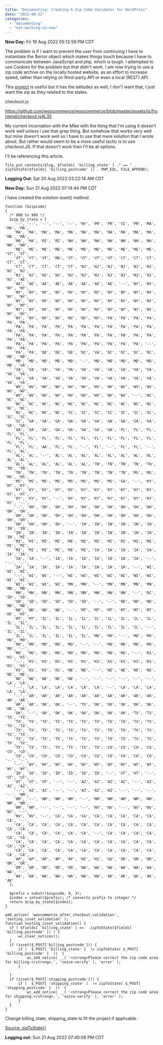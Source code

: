 ```yaml
---
title: "Documenting: Creating A Zip Code Validator for WordPress"
date: "2022-08-22"
categories: 
  - "documenting"
  - "not-working-on-now"
---
```


**New Day:** Fri 19 Aug 2022 05:12:59 PM CDT

The problem is if I want to prevent the user from continuing I have to instantiate the $error object which makes things touch because I have to communicate between JavaScript and php, which is tough. I attempted to use Cookies for the problem but that didn't work. I am now trying to use a zip code archive on the locally hosted website, as an effort to increase speed, rather than relying on third-party API or even a local (REST) API.

This [project](http://zips.sourceforge.net/) is useful but it has the latitudes as well, I don't want that, I just want the zip as they related to the states.

checkout.js:

https://github.com/woocommerce/woocommerce/blob/master/assets/js/frontend/checkout.js#L35

My current incarnation with the Mike with the thing that I'm using it doesn't work well unless I use that grep thing. But somehow that works very well but mine doesn't work well so I have to use that mere solution that I wrote about. But rather would seem to be a more useful tactic is to use checkout.JS. If that doesn't work then I'll be at options.

I'll be referencing this article.

```
file_put_contents($log, $fields[ 'billing_state' ] ." == " . zipToState($fields[ 'billing_postcode' ]) . PHP_EOL, FILE_APPEND);
```

**Logging Out:** Sat 20 Aug 2022 03:22:14 AM CDT

**New Day:** Sun 21 Aug 2022 07:14:44 PM CDT

I have created the solution isset() method.

```
function ($zipcode)
{
  /* 000 to 999 */
  $zip_by_state = [
    '--', '--', '--', '--', '--', 'NY', 'PR', 'PR', 'VI', 'PR', 'MA', 'MA', 'MA', 
    'MA', 'MA', 'MA', 'MA', 'MA', 'MA', 'MA', 'MA', 'MA', 'MA', 'MA', 'MA', 'MA', 
    'MA', 'MA', 'RI', 'RI', 'NH', 'NH', 'NH', 'NH', 'NH', 'NH', 'NH', 'NH', 'NH', 
    'ME', 'ME', 'ME', 'ME', 'ME', 'ME', 'ME', 'ME', 'ME', 'ME', 'ME', 'VT', 'VT', 
    'VT', 'VT', 'VT', 'MA', 'VT', 'VT', 'VT', 'VT', 'CT', 'CT', 'CT', 'CT', 'CT', 
    'CT', 'CT', 'CT', 'CT', 'CT', 'NJ', 'NJ', 'NJ', 'NJ', 'NJ', 'NJ', 'NJ', 'NJ', 
    'NJ', 'NJ', 'NJ', 'NJ', 'NJ', 'NJ', 'NJ', 'NJ', 'NJ', 'NJ', 'NJ', 'NJ', 'AE', 
    'AE', 'AE', 'AE', 'AE', 'AE', 'AE', 'AE', 'AE', '--', 'NY', 'NY', 'NY', 'NY', 
    'NY', 'NY', 'NY', 'NY', 'NY', 'NY', 'NY', 'NY', 'NY', 'NY', 'NY', 'NY', 'NY', 
    'NY', 'NY', 'NY', 'NY', 'NY', 'NY', 'NY', 'NY', 'NY', 'NY', 'NY', 'NY', 'NY', 
    'NY', 'NY', 'NY', 'NY', 'NY', 'NY', 'NY', 'NY', 'NY', 'NY', 'NY', 'NY', 'NY', 
    'NY', 'NY', 'NY', 'NY', 'NY', 'NY', 'NY', 'PA', 'PA', 'PA', 'PA', 'PA', 'PA', 
    'PA', 'PA', 'PA', 'PA', 'PA', 'PA', 'PA', 'PA', 'PA', 'PA', 'PA', 'PA', 'PA', 
    'PA', 'PA', 'PA', 'PA', 'PA', 'PA', 'PA', 'PA', 'PA', 'PA', 'PA', 'PA', 'PA', 
    'PA', 'PA', 'PA', 'PA', 'PA', 'PA', 'PA', 'PA', 'PA', 'PA', '--', 'PA', 'PA', 
    'PA', 'PA', 'DE', 'DE', 'DE', 'DC', 'VA', 'DC', 'DC', 'DC', 'DC', 'MD', 'MD', 
    'MD', 'MD', 'MD', 'MD', 'MD', '--', 'MD', 'MD', 'MD', 'MD', 'MD', 'MD', 'VA', 
    'VA', 'VA', 'VA', 'VA', 'VA', 'VA', 'VA', 'VA', 'VA', 'VA', 'VA', 'VA', 'VA', 
    'VA', 'VA', 'VA', 'VA', 'VA', 'VA', 'VA', 'VA', 'VA', 'VA', 'VA', 'VA', 'VA', 
    'WV', 'WV', 'WV', 'WV', 'WV', 'WV', 'WV', 'WV', 'WV', 'WV', 'WV', 'WV', 'WV', 
    'WV', 'WV', 'WV', 'WV', 'WV', 'WV', 'WV', 'WV', 'WV', '--', 'NC', 'NC', 'NC', 
    'NC', 'NC', 'NC', 'NC', 'NC', 'NC', 'NC', 'NC', 'NC', 'NC', 'NC', 'NC', 'NC', 
    'NC', 'NC', 'NC', 'NC', 'SC', 'SC', 'SC', 'SC', 'SC', 'SC', 'SC', 'SC', 'SC', 
    'SC', 'GA', 'GA', 'GA', 'GA', 'GA', 'GA', 'GA', 'GA', 'GA', 'GA', 'GA', 'GA', 
    'GA', 'GA', 'GA', 'GA', 'GA', 'GA', 'GA', 'GA', 'FL', 'FL', 'FL', 'FL', 'FL', 
    'FL', 'FL', 'FL', 'FL', 'FL', 'FL', 'FL', 'FL', 'FL', 'FL', 'FL', 'FL', 'FL', 
    'FL', 'FL', 'AA', 'FL', 'FL', '--', 'FL', '--', 'FL', 'FL', '--', 'FL', 'AL', 
    'AL', 'AL', '--', 'AL', 'AL', 'AL', 'AL', 'AL', 'AL', 'AL', 'AL', 'AL', 'AL', 
    'AL', 'AL', 'AL', 'AL', 'AL', 'AL', 'TN', 'TN', 'TN', 'TN', 'TN', 'TN', 'TN', 
    'TN', 'TN', 'TN', 'TN', 'TN', 'TN', 'TN', 'TN', 'TN', 'MS', 'MS', 'MS', 'MS', 
    'MS', 'MS', 'MS', 'MS', 'MS', 'MS', 'MS', 'MS', 'GA', '--', 'KY', 'KY', 'KY', 
    'KY', 'KY', 'KY', 'KY', 'KY', 'KY', 'KY', 'KY', 'KY', 'KY', 'KY', 'KY', 'KY', 
    'KY', 'KY', 'KY', '--', 'KY', 'KY', 'KY', 'KY', 'KY', 'KY', 'KY', 'KY', '--', 
    '--', 'OH', 'OH', 'OH', 'OH', 'OH', 'OH', 'OH', 'OH', 'OH', 'OH', 'OH', 'OH', 
    'OH', 'OH', 'OH', 'OH', 'OH', 'OH', 'OH', 'OH', 'OH', 'OH', 'OH', 'OH', 'OH', 
    'OH', 'OH', 'OH', 'OH', '--', 'IN', 'IN', 'IN', 'IN', 'IN', 'IN', 'IN', 'IN', 
    'IN', 'IN', 'IN', 'IN', 'IN', 'IN', 'IN', 'IN', 'IN', 'IN', 'IN', 'IN', 'MI', 
    'MI', 'MI', 'MI', 'MI', 'MI', 'MI', 'MI', 'MI', 'MI', 'MI', 'MI', 'MI', 'MI', 
    'MI', 'MI', 'MI', 'MI', 'MI', 'MI', 'IA', 'IA', 'IA', 'IA', 'IA', 'IA', 'IA', 
    'IA', 'IA', '--', 'IA', 'IA', 'IA', 'IA', 'IA', 'IA', 'IA', '--', '--', '--', 
    'IA', 'IA', 'IA', 'IA', 'IA', 'IA', 'IA', 'IA', 'IA', '--', 'WI', 'WI', 'WI', 
    '--', 'WI', 'WI', '--', 'WI', 'WI', 'WI', 'WI', 'WI', 'WI', 'WI', 'WI', 'WI', 
    'WI', 'WI', 'WI', 'WI', 'MN', 'MN', '--', 'MN', 'MN', 'MN', 'MN', 'MN', 'MN', 
    'MN', 'MN', 'MN', 'MN', 'MN', 'MN', 'MN', 'MN', 'MN', '--', 'DC', 'SD', 'SD', 
    'SD', 'SD', 'SD', 'SD', 'SD', 'SD', '--', '--', 'ND', 'ND', 'ND', 'ND', 'ND', 
    'ND', 'ND', 'ND', 'ND', '--', 'MT', 'MT', 'MT', 'MT', 'MT', 'MT', 'MT', 'MT', 
    'MT', 'MT', 'IL', 'IL', 'IL', 'IL', 'IL', 'IL', 'IL', 'IL', 'IL', 'IL', 'IL', 
    'IL', 'IL', 'IL', 'IL', 'IL', 'IL', 'IL', 'IL', 'IL', 'IL', '--', 'IL', 'IL', 
    'IL', 'IL', 'IL', 'IL', 'IL', 'IL', 'MO', 'MO', '--', 'MO', 'MO', 'MO', 'MO', 
    'MO', 'MO', 'MO', 'MO', 'MO', '--', '--', 'MO', 'MO', 'MO', 'MO', 'MO', '--', 
    'MO', 'MO', 'MO', 'MO', 'MO', 'MO', 'MO', 'MO', 'MO', '--', 'KS', 'KS', 'KS', 
    '--', 'KS', 'KS', 'KS', 'KS', 'KS', 'KS', 'KS', 'KS', 'KS', 'KS', 'KS', 'KS', 
    'KS', 'KS', 'KS', 'KS', 'NE', 'NE', '--', 'NE', 'NE', 'NE', 'NE', 'NE', 'NE', 
    'NE', 'NE', 'NE', 'NE', 'NE', '--', '--', '--', '--', '--', '--', 'LA', 'LA', 
    '--', 'LA', 'LA', 'LA', 'LA', 'LA', 'LA', '--', 'LA', 'LA', 'LA', 'LA', 'LA', 
    '--', 'AR', 'AR', 'AR', 'AR', 'AR', 'AR', 'AR', 'AR', 'AR', 'AR', 'AR', 'AR', 
    'AR', 'AR', 'OK', 'OK', '--', 'TX', 'OK', 'OK', 'OK', 'OK', 'OK', 'OK', 'OK', 
    'OK', '--', 'OK', 'OK', 'OK', 'OK', 'OK', 'OK', 'OK', 'TX', 'TX', 'TX', 'TX', 
    'TX', 'TX', 'TX', 'TX', 'TX', 'TX', 'TX', 'TX', 'TX', 'TX', 'TX', 'TX', 'TX', 
    'TX', 'TX', 'TX', 'TX', 'TX', 'TX', 'TX', 'TX', 'TX', 'TX', 'TX', 'TX', 'TX', 
    'TX', 'TX', 'TX', 'TX', 'TX', 'TX', 'TX', 'TX', 'TX', 'TX', 'TX', 'TX', 'TX', 
    'TX', 'TX', 'TX', 'TX', 'TX', 'TX', 'TX', 'CO', 'CO', 'CO', 'CO', 'CO', 'CO', 
    'CO', 'CO', 'CO', 'CO', 'CO', 'CO', 'CO', 'CO', 'CO', 'CO', 'CO', '--', '--', 
    '--', 'WY', 'WY', 'WY', 'WY', 'WY', 'WY', 'WY', 'WY', 'WY', 'WY', 'WY', 'WY', 
    'ID', 'ID', 'ID', 'ID', 'ID', 'ID', 'ID', '--', 'UT', 'UT', '--', 'UT', 'UT', 
    'UT', 'UT', 'UT', '--', '--', 'AZ', 'AZ', 'AZ', 'AZ', '--', 'AZ', 'AZ', 'AZ', 
    '--', 'AZ', 'AZ', '--', '--', 'AZ', 'AZ', 'AZ', '--', '--', '--', '--', 'NM', 
    'NM', '--', 'NM', 'NM', 'NM', '--', 'NM', 'NM', 'NM', 'NM', 'NM', 'NM', 'NM', 
    'NM', 'NM', '--', '--', '--', '--', 'NV', 'NV', '--', 'NV', 'NV', 'NV', '--', 
    'NV', 'NV', '--', 'CA', 'CA', 'CA', 'CA', 'CA', 'CA', 'CA', 'CA', 'CA', '--', 
    'CA', 'CA', 'CA', 'CA', 'CA', 'CA', 'CA', 'CA', 'CA', 'CA', 'CA', 'CA', 'CA', 
    'CA', 'CA', 'CA', 'CA', 'CA', 'CA', '--', 'CA', 'CA', 'CA', 'CA', 'CA', 'CA', 
    'CA', 'CA', 'CA', 'CA', 'CA', 'CA', 'CA', 'CA', 'CA', 'CA', 'CA', 'CA', 'CA', 
    'CA', 'CA', 'CA', 'CA', 'CA', 'CA', 'CA', 'CA', 'CA', 'CA', 'CA', 'CA', 'CA', 
    'AP', 'AP', 'AP', 'AP', 'AP', 'HI', 'HI', 'GU', 'OR', 'OR', 'OR', 'OR', 'OR', 
    'OR', 'OR', 'OR', 'OR', 'OR', 'WA', 'WA', 'WA', 'WA', 'WA', 'WA', 'WA', '--', 
    'WA', 'WA', 'WA', 'WA', 'WA', 'WA', 'WA', 'AK', 'AK', 'AK', 'AK', 'AK'
  ];

  $prefix = substr($zipcode, 0, 3);
  $index = intval($prefix); /* converts prefix to integer */
  return $zip_by_state[$index];
}

add_action( 'woocommerce_after_checkout_validation', 'testing_isset_validation' );
function testing_isset_validation() {
  if ( $fields[ 'billing_state' ] ==   zipToState($fields[ 'billing_postcode' ]) ) {
      wc_clear_notices();
  }
  if (isset($_POST['billing_postcode'])) {
	  if (  $_POST[ 'billing_state' ]  != zipToState( $_POST[ 'billing_postcode' ]  ))  {
		  wc_add_notice( __( '<strong>Please correct the zip code area for billing.</strong>.', 'voice-verify' ), 'error' ); 
      }

  }
  if (isset($_POST['shipping_postcode'])) {
	  if (  $_POST[ 'shipping_state' ]  != zipToState( $_POST[ 'shipping_postcode' ]  ))  {
		  wc_add_notice( __( '<strong>Please correct the zip code area for shipping.</strong>.', 'voice-verify' ), 'error' ); 
      }
  }
}
```

Change billing\_state, shipping\_state to fit the project if applicable.

[Source: zipToState()](https://gist.github.com/dchavours/0f3665e5976429a524c1ffcd102a16ef)

**Logging out:** Sun 21 Aug 2022 07:40:08 PM CDT
